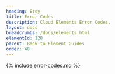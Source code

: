 ```yaml
---
heading: Etsy
title: Error Codes
description: Cloud Elements Error Codes.
layout: docs
breadcrumbs: /docs/elements.html
elementId: 128
parent: Back to Element Guides
order: 40
---
```


{% include error-codes.md %}
